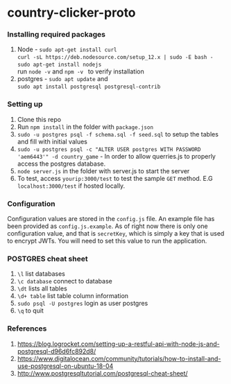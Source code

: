# country-clicker-proto 

### Installing required packages 

1. Node - `sudo apt-get install curl`<br />`curl -sL https://deb.nodesource.com/setup_12.x | sudo -E bash -`<br />`sudo apt-get install nodejs`<br />
run `node -v` and `npm -v ` to verify installation
2. postgres - `sudo apt update` and<br />
`sudo apt install postgresql postgresql-contrib`

### Setting up
1. Clone this repo
2. Run `npm install` in the folder with `package.json`
3. `sudo -u postgres psql -f schema.sql -f seed.sql` to setup the tables and fill with initial values
4. `sudo -u postgres psql -c "ALTER USER postgres WITH PASSWORD 'aem6443'" -d country_game` - In order to allow querries.js to properly access the postgres database. 
5. `node server.js` in the folder with server.js to start the server
6. To test, access `yourip:3000/test` to test the sample `GET` method. E.G `localhost:3000/test` if hosted locally.
 
### Configuration
Configuration values are stored in the `config.js` file. An example file has been provided as `config.js.example`. As of right now there is only one
configuration value, and that is `secretKey`, which is simply a key that is used to encrypt JWTs. You will need to set this value to run the application.

### POSTGRES cheat sheet
1. `\l` list databases
2. `\c database` connect to database
3. `\dt` lists all tables
4. `\d+ table` list table column information
5. `sudo psql -U postgres` login as user postgres
6. `\q` to quit
### References
1. https://blog.logrocket.com/setting-up-a-restful-api-with-node-js-and-postgresql-d96d6fc892d8/
2. https://www.digitalocean.com/community/tutorials/how-to-install-and-use-postgresql-on-ubuntu-18-04
3. http://www.postgresqltutorial.com/postgresql-cheat-sheet/
 

